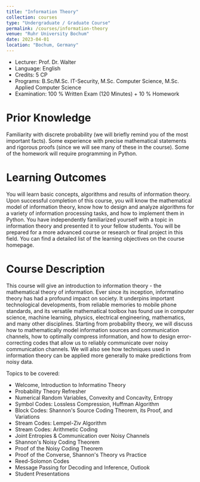 ```yaml
---
title: "Information Theory"
collection: courses
type: "Undergraduate / Graduate Course"
permalink: /courses/information-theory
venue: "Ruhr University Bochum"
date: 2023-04-01
location: "Bochum, Germany"
---
```


* Lecturer: Prof. Dr. Walter
* Language: English
* Credits: 5 CP
* Programs: B.Sc/M.Sc. IT-Security, M.Sc. Computer Science, M.Sc. Applied Computer Science
* Examination: 100 % Written Exam (120 Minutes) + 10 % Homework

Prior Knowledge
=====

Familiarity with discrete probability (we will briefly remind you of the most important facts).
Some experience with precise mathematical statements and rigorous proofs (since we will see many of these in the course). 
Some of the homework will require programming in Python.

Learning Outcomes
=====

You will learn basic concepts, algorithms and results of information theory.
Upon successful completion of this course, you will know the mathematical model of information theory, know how to design and analyze algorithms for a variety of information processing tasks, and how to implement them in Python. 
You have independently familiarized yourself with a topic in information theory
and presented it to your fellow students. 
You will be prepared for a more advanced course or research or final project in this field. 
You can find a detailed list of the learning objectives on the course homepage.


Course Description
======

This course will give an introduction to information theory - the mathematical theory of information.
Ever since its inception, informatino theory has had a profound impact on society.
It underpins important technological developments, from reliable memories to mobile phone standards, and its versatile mathematical toolbox has found use in computer science, machine learning, physics, electrical engineering, mathematics, and many other disciplines.
Starting from probability theory, we will discuss how to mathematically model information sources and communication channels, how to optimally compress information, and how to design error-correcting codes that allow us to reliably communicate over noisy communication channels.
We will also see how techniques used in information theory can be applied more generally to make predictions from noisy data.

Topics to be covered:
* Welcome, Introduction to Informatino Theory
* Probability Theory Refresher
* Numerical Random Variables, Convexity and Concavity, Entropy
* Symbol Codes: Lossless Compression, Huffman Algorithm
* Block Codes: Shannon's Source Coding Theorem, its Proof, and Variations
* Stream Codes: Lempel-Ziv Algorithm
* Stream Codes: Arithmetic Coding
* Joint Entropies & Communication over Noisy Channels
* Shannon's Noisy Coding Theorem
* Proof of the Noisy Coding Theorem
* Proof of the Converse, Shannon's Theory vs Practice
* Reed-Solomon Codes
* Message Passing for Decoding and Inference, Outlook
* Student Presentations
